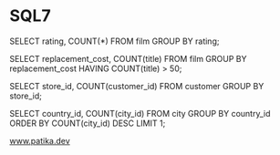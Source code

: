 # SQL7


SELECT rating, COUNT(*) FROM film
GROUP BY rating;

SELECT replacement_cost, COUNT(title) FROM film
GROUP BY replacement_cost 
HAVING COUNT(title) > 50;

SELECT store_id, COUNT(customer_id) FROM customer
GROUP BY store_id;

SELECT country_id, COUNT(city_id) FROM city
GROUP BY country_id
ORDER BY COUNT(city_id) DESC
LIMIT 1;


www.patika.dev
